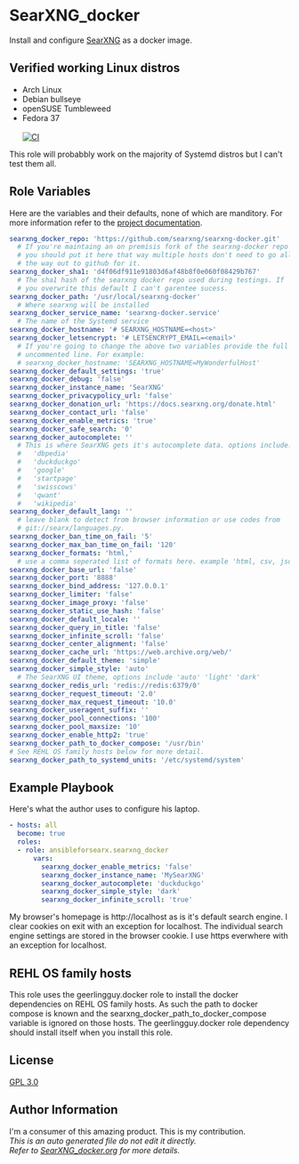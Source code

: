 SearXNG_docker
==============
Install and configure [SearXNG](https://github.com/searxng/searxng) as a docker image.

Verified working Linux distros
------------------------------
- Arch Linux
- Debian bullseye
- openSUSE Tumbleweed
- Fedora 37 <br/><br/> [![CI](https://github.com/ansibleforsearx/searxng-docker/actions/workflows/CI.yml/badge.svg)](https://github.com/ansibleforsearx/searxng-docker/actions/workflows/CI.yml)

This role will probabbly work on the majority of Systemd distros but I can't test them all.

Role Variables
--------------
Here are the variables and their defaults, none of which are manditory. For more information refer to the [project documentation](https://docs.searxng.org/).
```yaml
searxng_docker_repo: 'https://github.com/searxng/searxng-docker.git'
  # If you're maintaing an on premisis fork of the searxng-docker repo
  # you should put it here that way multiple hosts don't need to go all
  # the way out to github for it.
searxng_docker_sha1: 'd4f06df911e91803d6af48b8f0e060f08429b767'
  # The sha1 hash of the searxng docker repo used during testings. If
  # you overwrite this default I can't garentee sucess.
searxng_docker_path: '/usr/local/searxng-docker'
  # Where searxng will be installed
searxng_docker_service_name: 'searxng-docker.service'
  # The name of the Systemd service
searxng_docker_hostname: '# SEARXNG_HOSTNAME=<host>'
searxng_docker_letsencrypt: '# LETSENCRYPT_EMAIL=<email>'
  # If you're going to change the above two variables provide the full
  # uncommented line. For example:
  # searxng_docker_hostname: 'SEARXNG_HOSTNAME=MyWonderfulHost'
searxng_docker_default_settings: 'true'
searxng_docker_debug: 'false'
searxng_docker_instance_name: 'SearXNG'
searxng_docker_privacypolicy_url: 'false'
searxng_docker_donation_url: 'https://docs.searxng.org/donate.html'
searxng_docker_contact_url: 'false'
searxng_docker_enable_metrics: 'true'
searxng_docker_safe_search: '0'
searxng_docker_autocomplete: ''
  # This is where SearXNG gets it's autocomplete data. options include:
  #   'dbpedia'
  #   'duckduckgo'
  #   'google'
  #   'startpage'
  #   'swisscows'
  #   'qwant'
  #   'wikipedia'
searxng_docker_default_lang: ''
  # leave blank to detect from browser information or use codes from
  # git://searx/languages.py.
searxng_docker_ban_time_on_fail: '5'
searxng_docker_max_ban_time_on_fail: '120'
searxng_docker_formats: 'html,'
  # use a comma seperated list of formats here. example 'html, csv, json, rss' 
searxng_docker_base_url: 'false'
searxng_docker_port: '8888'
searxng_docker_bind_address: '127.0.0.1'
searxng_docker_limiter: 'false'
searxng_docker_image_proxy: 'false'
searxng_docker_static_use_hash: 'false'
searxng_docker_default_locale: ''
searxng_docker_query_in_title: 'false'
searxng_docker_infinite_scroll: 'false'
searxng_docker_center_alignment: 'false'
searxng_docker_cache_url: 'https://web.archive.org/web/'
searxng_docker_default_theme: 'simple'
searxng_docker_simple_style: 'auto'
  # The SearXNG UI theme, options include 'auto' 'light' 'dark'
searxng_docker_redis_url: 'redis://redis:6379/0'
searxng_docker_request_timeout: '2.0'
searxng_docker_max_request_timeout: '10.0'
searxng_docker_useragent_suffix: ''
searxng_docker_pool_connections: '100'
searxng_docker_pool_maxsize: '10'
searxng_docker_enable_http2: 'true'
searxng_docker_path_to_docker_compose: '/usr/bin'
# See REHL OS family hosts below for more detail.
searxng_docker_path_to_systemd_units: '/etc/systemd/system'
```

Example Playbook
----------------
Here's what the author uses to configure his laptop. 
```yaml
- hosts: all
  become: true
  roles:
  - role: ansibleforsearx.searxng_docker
      vars:
        searxng_docker_enable_metrics: 'false'
        searxng_docker_instance_name: 'MySearXNG'
        searxng_docker_autocomplete: 'duckduckgo'
        searxng_docker_simple_style: 'dark'
        searxng_docker_infinite_scroll: 'true'
```
My browser's homepage is http://localhost as is it's default search engine. I clear cookies on exit with an exception for localhost. The individual search engine settings are stored in the browser cookie. I use https everwhere with an exception for localhost.

REHL OS family hosts
--------------------
This role uses the geerlingguy.docker role to install the docker dependencies on REHL OS family hosts. As such the path to docker compose is known and the searxng_docker_path_to_docker_compose variable is ignored on those hosts. The geerlingguy.docker role dependency should install itself when you install this role.

License
-------
[GPL 3.0](https://www.gnu.org/licenses/gpl-3.0.en.html)

Author Information
------------------
I'm a consumer of this amazing product. This is my contribution.<br/>
*This is an auto generated file do not edit it directly.*<br/>
*Refer to [SearXNG_docker.org](./SearXNG_docker.org) for more details.*<br/><br/>
